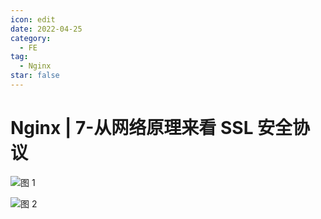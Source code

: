 ```yaml
---
icon: edit
date: 2022-04-25
category:
  - FE
tag:
  - Nginx
star: false
---
```

# Nginx | 7-从网络原理来看 SSL 安全协议

![图 1](https://cdn.liuhongjiao.cn/images/2023/02/13/nginx-ssl/1676250490809.png)  

![图 2](https://cdn.liuhongjiao.cn/images/2023/02/13/nginx-ssl/1676250503541.png)  
